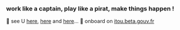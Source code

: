 ### work like a captain, play like a pirat, make things happen !

🌱 see U [here](https://www.neuralia.co), [here](https://www.swiloh.com) and [here](https://www.rencontrerlarche.com)… 
🔭 onboard on [itou.beta.gouv.fr](https://github.com/betagouv/itou)

<!--
**vincentporte/vincentporte** is a ✨ _special_ ✨ repository because its `README.md` (this file) appears on your GitHub profile.

Here are some ideas to get you started:

- 🔭 I’m currently working on ...
- 🌱 I’m currently learning ...
- 👯 I’m looking to collaborate on ...
- 🤔 I’m looking for help with ...
- 💬 Ask me about ...
- 📫 How to reach me: ...
- 😄 Pronouns: ...
- ⚡ Fun fact: ...
-->
